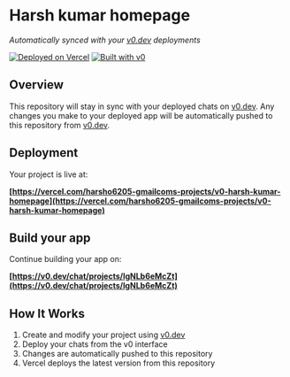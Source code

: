 # Harsh kumar homepage

*Automatically synced with your [v0.dev](https://v0.dev) deployments*

[![Deployed on Vercel](https://img.shields.io/badge/Deployed%20on-Vercel-black?style=for-the-badge&logo=vercel)](https://vercel.com/harsho6205-gmailcoms-projects/v0-harsh-kumar-homepage)
[![Built with v0](https://img.shields.io/badge/Built%20with-v0.dev-black?style=for-the-badge)](https://v0.dev/chat/projects/IgNLb6eMcZt)

## Overview

This repository will stay in sync with your deployed chats on [v0.dev](https://v0.dev).
Any changes you make to your deployed app will be automatically pushed to this repository from [v0.dev](https://v0.dev).

## Deployment

Your project is live at:

**[https://vercel.com/harsho6205-gmailcoms-projects/v0-harsh-kumar-homepage](https://vercel.com/harsho6205-gmailcoms-projects/v0-harsh-kumar-homepage)**

## Build your app

Continue building your app on:

**[https://v0.dev/chat/projects/IgNLb6eMcZt](https://v0.dev/chat/projects/IgNLb6eMcZt)**

## How It Works

1. Create and modify your project using [v0.dev](https://v0.dev)
2. Deploy your chats from the v0 interface
3. Changes are automatically pushed to this repository
4. Vercel deploys the latest version from this repository